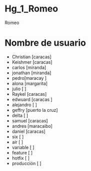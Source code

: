 # Hg_1_Romeo
Romeo
# Nombre de usuario
- Christian [caracas] 
- Keishmer [caracas]
- carlos [miranda]
- jonathan [miranda]
- pedro[maracay ]
- alona [margarita]
- julio [ ]
- Raykel [caracas]
- edwuard [caracas ]
- alejandro [ ]
- geffry [puerto la cruz]
- delta [ ]
- samuel [caracas]
- andres [maracaibo]
- daniel [caracas]
- six [ ]
- air [ ]
- variable [ ]
- feature [ ]
- hotfix [ ]
- producción [ ]

